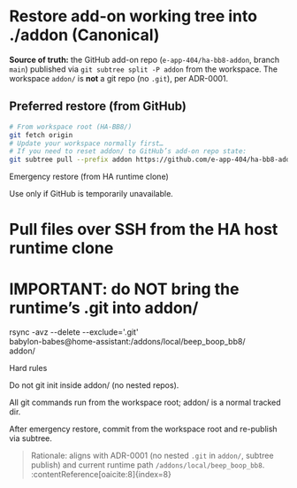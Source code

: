 # Restore add-on working tree into ./addon (Canonical)

**Source of truth:** the GitHub add-on repo (`e-app-404/ha-bb8-addon`, branch `main`) published via `git subtree split -P addon` from the workspace. The workspace `addon/` is **not** a git repo (no `.git`), per ADR-0001.

## Preferred restore (from GitHub)
```sh
# From workspace root (HA-BB8/)
git fetch origin
# Update your workspace normally first…
# If you need to reset addon/ to GitHub’s add-on repo state:
git subtree pull --prefix addon https://github.com/e-app-404/ha-bb8-addon.git main --squash
```

Emergency restore (from HA runtime clone)

Use only if GitHub is temporarily unavailable.

# Pull files over SSH from the HA host runtime clone
# IMPORTANT: do NOT bring the runtime’s .git into addon/
rsync -avz --delete --exclude='.git' \
	babylon-babes@home-assistant:/addons/local/beep_boop_bb8/ \
	addon/

Hard rules

Do not git init inside addon/ (no nested repos).

All git commands run from the workspace root; addon/ is a normal tracked dir.

After emergency restore, commit from the workspace root and re-publish via subtree.


> Rationale: aligns with ADR-0001 (no nested `.git` in `addon/`, subtree publish) and current runtime path `/addons/local/beep_boop_bb8`. :contentReference[oaicite:8]{index=8}
